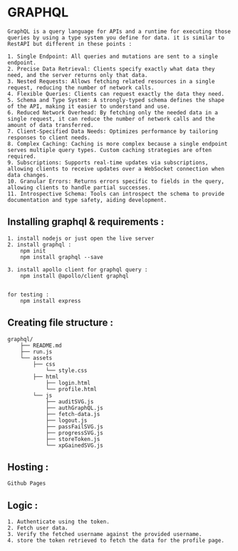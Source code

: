 # GRAPHQL
    GraphQL is a query language for APIs and a runtime for executing those queries by using a type system you define for data. it is similar to RestAPI but different in these points :

    1. Single Endpoint: All queries and mutations are sent to a single endpoint.
    2. Precise Data Retrieval: Clients specify exactly what data they need, and the server returns only that data.
    3. Nested Requests: Allows fetching related resources in a single request, reducing the number of network calls.
    4. Flexible Queries: Clients can request exactly the data they need.
    5. Schema and Type System: A strongly-typed schema defines the shape of the API, making it easier to understand and use.
    6. Reduced Network Overhead: By fetching only the needed data in a single request, it can reduce the number of network calls and the amount of data transferred.
    7. Client-Specified Data Needs: Optimizes performance by tailoring responses to client needs.
    8. Complex Caching: Caching is more complex because a single endpoint serves multiple query types. Custom caching strategies are often required.
    9. Subscriptions: Supports real-time updates via subscriptions, allowing clients to receive updates over a WebSocket connection when data changes.
    10. Granular Errors: Returns errors specific to fields in the query, allowing clients to handle partial successes.
    11. Introspective Schema: Tools can introspect the schema to provide documentation and type safety, aiding development.



## Installing graphql & requirements :
    1. install nodejs or just open the live server
    2. install graphql :
        npm init
        npm install graphql --save

    3. install apollo client for graphql query :
        npm install @apollo/client graphql


    for testing : 
        npm install express
        

## Creating file structure :
    graphql/
        ├── README.md
        ├── run.js
        └── assets
            ├── css
                └── style.css
            ├── html
                ├── login.html
                └── profile.html
            └── js
                ├── auditSVG.js
                ├── authGraphQL.js
                ├── fetch-data.js
                ├── logout.js
                ├── passFailSVG.js
                ├── progressSVG.js
                ├── storeToken.js
                └── xpGainedSVG.js
                
            
            

## Hosting : 
    Github Pages

## Logic :
 
    1. Authenticate using the token.
    2. Fetch user data.
    3. Verify the fetched username against the provided username.
    4. store the token retrieved to fetch the data for the profile page.
